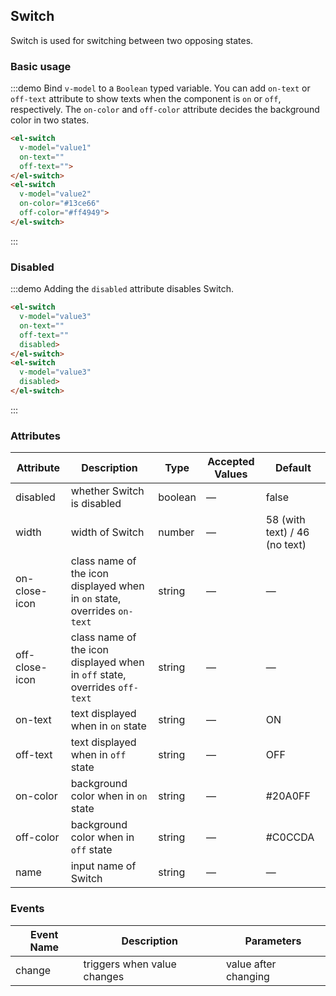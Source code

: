 <script>
  export default {
    data() {
      return {
        value1: true,
        value2: true,
        value3: true
      }
    }
  };
</script>

## Switch

Switch is used for switching between two opposing states. 

### Basic usage

:::demo Bind `v-model` to a `Boolean` typed variable. You can add `on-text` or `off-text` attribute to show texts when the component is `on` or `off`, respectively. The `on-color` and `off-color` attribute decides the background color in two states.

```html
<el-switch
  v-model="value1"
  on-text=""
  off-text="">
</el-switch>
<el-switch
  v-model="value2"
  on-color="#13ce66"
  off-color="#ff4949">
</el-switch>
```

:::

### Disabled

:::demo Adding the `disabled` attribute disables Switch. 

```html
<el-switch
  v-model="value3"
  on-text=""
  off-text=""
  disabled>
</el-switch>
<el-switch
  v-model="value3"
  disabled>
</el-switch>
```

:::

### Attributes

 Attribute      | Description          | Type      | Accepted Values       | Default
----| ----| ----| ----|----
disabled | whether Switch is disabled | boolean | — | false
width | width of Switch | number | — | 58 (with text) / 46 (no text)
on-close-icon | class name of the icon displayed when in `on` state, overrides `on-text` | string | — | —
off-close-icon |class name of the icon displayed when in `off` state, overrides `off-text`| string | — | —
on-text | text displayed when in `on` state | string | — | ON
off-text | text displayed when in `off` state | string | — | OFF
on-color | background color when in `on` state | string | — | #20A0FF
off-color | background color when in `off` state | string | — | #C0CCDA
name| input name of Switch | string | — | —

### Events

 Event Name | Description | Parameters
---- | ----| ----
change | triggers when value changes | value after changing

